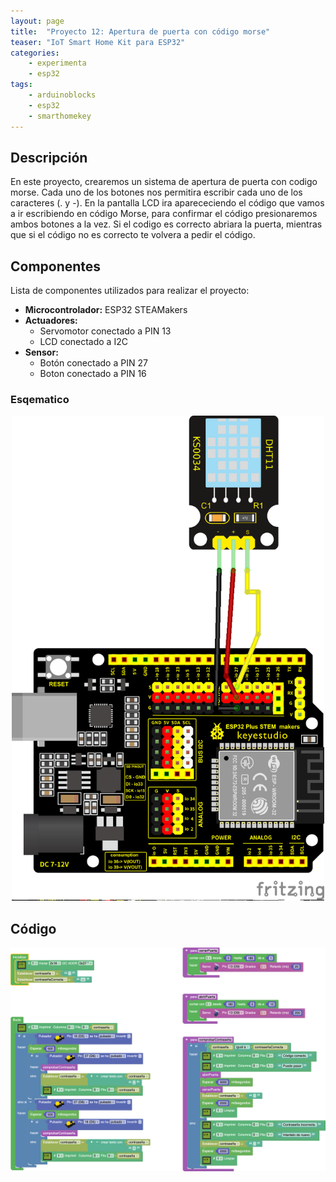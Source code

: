 ```yaml
---
layout: page
title:  "Proyecto 12: Apertura de puerta con código morse"
teaser: "IoT Smart Home Kit para ESP32"
categories:
    - experimenta
    - esp32
tags:
    - arduinoblocks
    - esp32
    - smarthomekey
---
```


## Descripción
En este proyecto, crearemos un sistema de apertura de puerta con codigo morse. Cada uno de los botones nos permitira escribir cada uno de los caracteres (. y -). En la pantalla LCD ira aparececiendo el código que vamos a ir escribiendo en código Morse, para confirmar el código presionaremos ambos botones a la vez. Si el codigo es correcto abriara la puerta, mientras que si el código no es correcto te volvera a pedir el código.

## Componentes
Lista de componentes utilizados para realizar el proyecto:
- **Microcontrolador:** ESP32 STEAMakers
- **Actuadores:**
    - Servomotor conectado a PIN 13
    - LCD conectado a I2C
- **Sensor:**
    - Botón conectado a PIN 27
    - Boton conectado a PIN 16

### Esqematico 
<p align="center">
    <img src="/images/experimenta/esp32/Proyectos/P12_Esquematico.png" alt="Proyecto 12" width="500"/>
</p>

## Código 
<p align="center">
    <img src="/images/experimenta/esp32/Proyectos/Proyecto12.png" alt="Proyecto 12" width="700"/>
</p>
